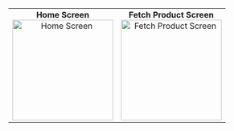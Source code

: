 <table>
  <tr>
    <td align="center">
      <strong>Home Screen</strong><br>
      <img src="https://github.com/user-attachments/assets/78114261-a174-4fce-8722-6c1957f6226b" alt="Home Screen" width="200"/>
    </td>
    <td align="center">
      <strong>Fetch Product Screen</strong><br>
      <img src="https://github.com/user-attachments/assets/a8da57ca-05c3-4d81-a7ba-77bc9147aaaf" alt="Fetch Product Screen" width="200"/>
    </td>
  </tr>
</table>
